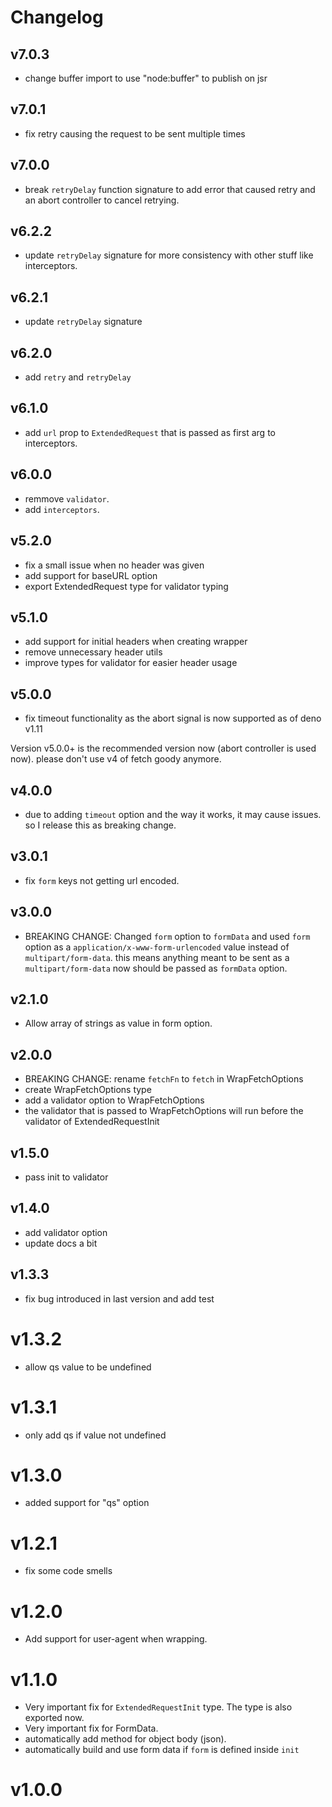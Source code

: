 # Changelog

## v7.0.3

- change buffer import to use "node:buffer" to publish on jsr

## v7.0.1

- fix retry causing the request to be sent multiple times

## v7.0.0

- break `retryDelay` function signature to add error that caused retry and an
  abort controller to cancel retrying.

## v6.2.2

- update `retryDelay` signature for more consistency with other stuff like
  interceptors.

## v6.2.1

- update `retryDelay` signature

## v6.2.0

- add `retry` and `retryDelay`

## v6.1.0

- add `url` prop to `ExtendedRequest` that is passed as first arg to
  interceptors.

## v6.0.0

- remmove `validator`.
- add `interceptors`.

## v5.2.0

- fix a small issue when no header was given
- add support for baseURL option
- export ExtendedRequest type for validator typing

## v5.1.0

- add support for initial headers when creating wrapper
- remove unnecessary header utils
- improve types for validator for easier header usage

## v5.0.0

- fix timeout functionality as the abort signal is now supported as of deno
  v1.11

Version v5.0.0+ is the recommended version now (abort controller is used now).
please don't use v4 of fetch goody anymore.

## v4.0.0

- due to adding `timeout` option and the way it works, it may cause issues. so I
  release this as breaking change.

## v3.0.1

- fix `form` keys not getting url encoded.

## v3.0.0

- BREAKING CHANGE: Changed `form` option to `formData` and used `form` option as
  a `application/x-www-form-urlencoded` value instead of `multipart/form-data`.
  this means anything meant to be sent as a `multipart/form-data` now should be
  passed as `formData` option.

## v2.1.0

- Allow array of strings as value in form option.

## v2.0.0

- BREAKING CHANGE: rename `fetchFn` to `fetch` in WrapFetchOptions
- create WrapFetchOptions type
- add a validator option to WrapFetchOptions
- the validator that is passed to WrapFetchOptions will run before the validator
  of ExtendedRequestInit

## v1.5.0

- pass init to validator

## v1.4.0

- add validator option
- update docs a bit

## v1.3.3

- fix bug introduced in last version and add test

# v1.3.2

- allow qs value to be undefined

# v1.3.1

- only add qs if value not undefined

# v1.3.0

- added support for "qs" option

# v1.2.1

- fix some code smells

# v1.2.0

- Add support for user-agent when wrapping.

# v1.1.0

- Very important fix for `ExtendedRequestInit` type. The type is also exported
  now.
- Very important fix for FormData.
- automatically add method for object body (json).
- automatically build and use form data if `form` is defined inside `init`

# v1.0.0
